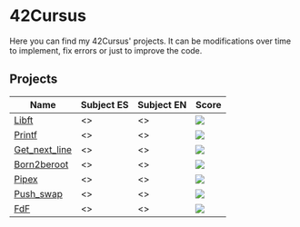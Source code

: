 # 42Cursus

Here you can find my 42Cursus' projects. It can be modifications over time to implement, fix errors or just to improve the code.

## Projects

| **Name** | **Subject ES** | **Subject EN**| **Score**|
|----------|----------------|---------------|----------|
|[Libft](https://github.com/dgallop/libft)|<>|<>|<img src="https://badge42.herokuapp.com/api/project/dgallo-p/Libft">|
|[Printf](https://github.com/dgallop/printf)|<>|<>|<img src="https://badge42.herokuapp.com/api/project/dgallo-p/ft_printf">|
|[Get_next_line](https://github.com/dgallop/get_next_line)|<>|<>|<img src="https://badge42.herokuapp.com/api/project/dgallo-p/get_next_line">|
|[Born2beroot](https://github.com/dgallop/Born2beroot)|<>|<>|<img src="https://badge42.herokuapp.com/api/project/dgallo-p/Born2beroot">|
|[Pipex](https://github.com/dgallop/pipex)|<>|<>|<img src="https://badge42.herokuapp.com/api/project/dgallo-p/pipex">|
|[Push_swap](https://github.com/dgallop/push_swap)|<>|<>|<img src="https://badge42.herokuapp.com/api/project/dgallo-p/push_swap">|
|[FdF](https://github.com/dgallop/fdf)|<>|<>|<img src="https://badge42.herokuapp.com/api/project/dgallo-p/FdF">|
